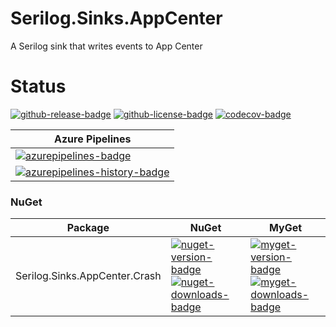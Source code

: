 # Serilog.Sinks.AppCenter
A Serilog sink that writes events to App Center

# Status
<!-- badges -->
[![github-release-badge]][github-release]
[![github-license-badge]][github-license]
[![codecov-badge]][codecov]
<!-- badges -->


<!-- history badges -->
| Azure Pipelines |
| --------------- |
| [![azurepipelines-badge]][azurepipelines] |
| [![azurepipelines-history-badge]][azurepipelines-history] |
<!-- history badges -->

### NuGet

<!-- nuget packages -->
| Package | NuGet | MyGet |
| ------- | ----- | ----- |
| Serilog.Sinks.AppCenter.Crash | [![nuget-version-badge]![nuget-downloads-badge]][nuget] | [![myget-version-badge]![myget-downloads-badge]][myget] |
<!-- nuget packages -->

<!-- generated references -->
[github-release]: https://github.com/RLittlesII/Serilog.Sinks.AppCenter/releases/latest
[github-release-badge]: https://img.shields.io/github/release/RLittlesII/Serilog.Sinks.AppCenter.svg?logo=github&style=flat "Latest Release"
[github-license]: https://github.com/RLittlesII/Serilog.Sinks.AppCenter/blob/master/LICENSE
[github-license-badge]: https://img.shields.io/github/license/RLittlesII/Serilog.Sinks.AppCenter.svg?style=flat "License"
[codecov]: https://codecov.io/gh/RLittlesII/Serilog.Sinks.AppCenter
[codecov-badge]: https://img.shields.io/codecov/c/github/RLittlesII/Serilog.Sinks.AppCenter.svg?color=E03997&label=codecov&logo=codecov&logoColor=E03997&style=flat "Code Coverage"

[azurepipelines]: https://dev.azure.com/rlittlesii/github/_apis/build/status/Serilog.Sinks.AppCenter?branchName=master
[azurepipelines-badge]: https://img.shields.io/azure-devops/build/rlittlesii/github/13.svg?color=98C6FF&label=azure%20pipelines&logo=azuredevops&logoColor=98C6FF&style=flat "Azure Pipelines Status"
[azurepipelines-history]: https://dev.azure.com/rlittlesii/github/_build/latest?definitionId=13&branchName=master
[azurepipelines-history-badge]: https://buildstats.info/azurepipelines/chart/rlittlesii/github/13?includeBuildsFromPullRequest=false "Azure Pipelines History"

[nuget]: https://www.nuget.org/packages/Serilog.Sinks.AppCenter.Crash/
[nuget-version-badge]: https://img.shields.io/nuget/v/Serilog.Sinks.AppCenter.Crash.svg?color=004880&logo=nuget&style=flat-square "NuGet Version"
[nuget-downloads-badge]: https://img.shields.io/nuget/dt/Serilog.Sinks.AppCenter.Crash.svg?color=004880&logo=nuget&style=flat-square "NuGet Downloads"
[myget]: https://www.myget.org/feed/rlittlesii/package/nuget/Serilog.Sinks.AppCenter.Crash
[myget-version-badge]: https://img.shields.io/myget/rlittlesii/vpre/Serilog.Sinks.AppCenter.Crash.svg?label=myget&color=004880&logo=nuget&style=flat-square "MyGet Pre-Release Version"
[myget-downloads-badge]: https://img.shields.io/myget/rlittlesii/dt/Serilog.Sinks.AppCenter.Crash.svg?color=004880&logo=nuget&style=flat-square "MyGet Downloads"
<!-- generated references -->